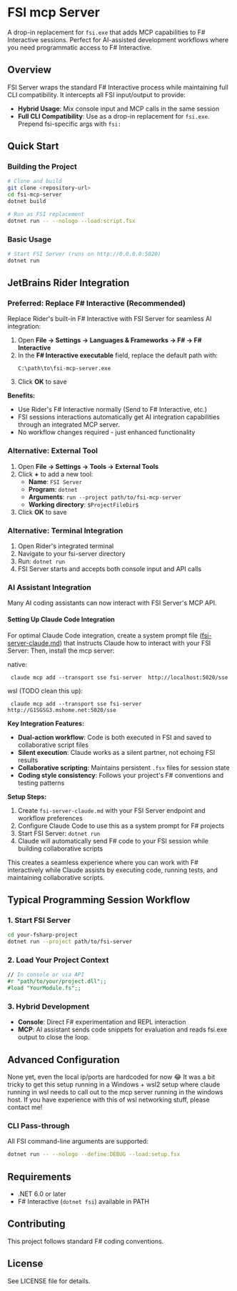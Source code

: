 # FSI mcp Server

A drop-in replacement for `fsi.exe` that adds MCP capabilities to F# Interactive sessions. Perfect for AI-assisted development workflows where you need programmatic access to F# Interactive.

## Overview

FSI Server wraps the standard F# Interactive process while maintaining full CLI compatibility. It intercepts all FSI input/output to provide:

- **Hybrid Usage**: Mix console input and MCP calls in the same session
- **Full CLI Compatibility**: Use as a drop-in replacement for `fsi.exe`. Prepend fsi-specific args with `fsi:`

## Quick Start

### Building the Project

```bash
# Clone and build
git clone <repository-url>
cd fsi-mcp-server
dotnet build

# Run as FSI replacement
dotnet run -- --nologo --load:script.fsx
```

### Basic Usage

```bash
# Start FSI Server (runs on http://0.0.0.0:5020)
dotnet run
```

## JetBrains Rider Integration

### Preferred: Replace F# Interactive (Recommended)

Replace Rider's built-in F# Interactive with FSI Server for seamless AI integration:

1. Open **File → Settings → Languages & Frameworks → F# → F# Interactive**
2. In the **F# Interactive executable** field, replace the default path with:
   ```
   C:\path\to\fsi-mcp-server.exe
   ```
3. Click **OK** to save

**Benefits:**
- Use Rider's F# Interactive normally (Send to F# Interactive, etc.)
- FSI sessions interactions automatically get AI integration capabilities through an integrated MCP server.
- No workflow changes required - just enhanced functionality

### Alternative: External Tool

1. Open **File → Settings → Tools → External Tools**
2. Click **+** to add a new tool:
   - **Name**: `FSI Server`
   - **Program**: `dotnet`
   - **Arguments**: `run --project path/to/fsi-mcp-server`
   - **Working directory**: `$ProjectFileDir$`
3. Click **OK** to save

### Alternative: Terminal Integration

1. Open Rider's integrated terminal
2. Navigate to your fsi-server directory
3. Run: `dotnet run`
4. FSI Server starts and accepts both console input and API calls

### AI Assistant Integration

Many AI coding assistants can now interact with FSI Server's MCP API.

#### Setting Up Claude Code Integration

For optimal Claude Code integration, create a system prompt file ([fsi-server-claude.md](fsi-server-claude.md)) that instructs Claude how to interact with your FSI Server:
Then, install the mcp server:

native:
```shell
 claude mcp add --transport sse fsi-server  http://localhost:5020/sse
```

wsl (TODO clean this up):
```shell
 claude mcp add --transport sse fsi-server  http://G1SGSG3.mshome.net:5020/sse
```

**Key Integration Features:**
- **Dual-action workflow**: Code is both executed in FSI and saved to collaborative script files
- **Silent execution**: Claude works as a silent partner, not echoing FSI results
- **Collaborative scripting**: Maintains persistent `.fsx` files for session state
- **Coding style consistency**: Follows your project's F# conventions and testing patterns

**Setup Steps:**
1. Create `fsi-server-claude.md` with your FSI Server endpoint and workflow preferences
2. Configure Claude Code to use this as a system prompt for F# projects
3. Start FSI Server: `dotnet run`
4. Claude will automatically send F# code to your FSI session while building collaborative scripts

This creates a seamless experience where you can work with F# interactively while Claude assists by executing code, running tests, and maintaining collaborative scripts.

## Typical Programming Session Workflow

### 1. Start FSI Server
```bash
cd your-fsharp-project
dotnet run --project path/to/fsi-server
```

### 2. Load Your Project Context
```fsharp
// In console or via API
#r "path/to/your/project.dll";;
#load "YourModule.fs";;
```

### 3. Hybrid Development
- **Console**: Direct F# experimentation and REPL interaction
- **MCP**: AI assistant sends code snippets for evaluation and reads fsi.exe output to close the loop.

## Advanced Configuration

None yet, even the local ip/ports are hardcoded for now 😂 
It was a bit tricky to get this setup running in a Windows + wsl2 setup where claude running in wsl needs to call out to the mcp server running in the windows host.
If you have experience with this of wsl networking stuff, please contact me!

### CLI Pass-through
All FSI command-line arguments are supported:
```bash
dotnet run -- --nologo --define:DEBUG --load:setup.fsx
```

## Requirements

- .NET 6.0 or later
- F# Interactive (`dotnet fsi`) available in PATH

## Contributing

This project follows standard F# coding conventions.

## License

See LICENSE file for details.